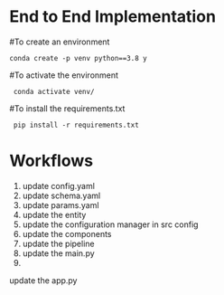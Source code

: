 # End to End Implementation

#To create an environment 
    
    conda create -p venv python==3.8 y

#To activate the environment

     conda activate venv/

#To install the requirements.txt

     pip install -r requirements.txt

# Workflows
 
 1. update config.yaml
 2. update schema.yaml
 3. update params.yaml
 4. update the entity
 5. update the configuration manager in src config
 6. update the components
 7. update the pipeline
 8. update the main.py
 9. 
 update the app.py